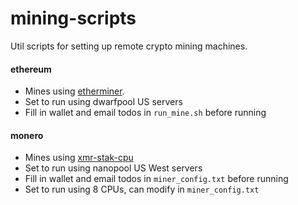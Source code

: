 # mining-scripts

Util scripts for setting up remote crypto mining machines.

#### ethereum

* Mines using [etherminer](https://github.com/ethereum-mining/ethminer).
* Set to run using dwarfpool US servers
* Fill in wallet and email todos in `run_mine.sh` before running

#### monero

* Mines using [xmr-stak-cpu](https://github.com/fireice-uk/xmr-stak-cpu.git)
* Set to run using nanopool US West servers
* Fill in wallet and email todos in `miner_config.txt` before running
* Set to run using 8 CPUs, can modify in `miner_config.txt`
